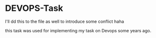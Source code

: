 # DEVOPS-Task

I'll dd this to the file as well to introduce some conflict haha

this task was used for implementing my task on Devops some years ago.
